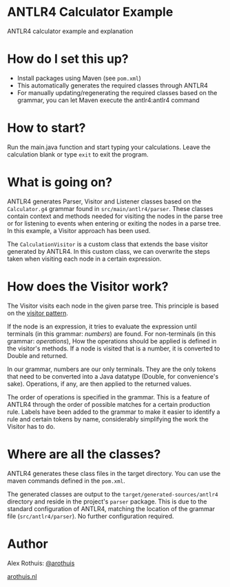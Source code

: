 # ANTLR4 Calculator Example
ANTLR4 calculator example and explanation

# How do I set this up?
* Install packages using Maven (see `pom.xml`)
* This automatically generates
 the required classes through ANTLR4
* For manually updating/regenerating the required classes
 based on the grammar, you can let Maven execute the
 antlr4:antlr4 command

# How to start?
Run the main.java function and start typing your calculations.
Leave the calculation blank or type `exit` to exit the program.

# What is going on?
ANTLR4 generates Parser, Visitor and Listener
classes based on the `Calculator.g4` grammar
found in `src/main/antlr4/parser`.
These classes contain context and methods needed
for visiting the nodes in the parse tree or
for listening to events when entering or exiting
the nodes in a parse tree.
In this example, a Visitor approach has been used.

The `CalculationVisitor` is a custom class that extends
the base visitor generated by ANTLR4. In this custom class,
we can overwrite the steps taken when visiting each node
in a certain expression.

# How does the Visitor work?
The Visitor visits each node in the given parse tree.
This principle is based on the
[visitor pattern](https://refactoring.guru/design-patterns/visitor).

If the node is an expression, it tries to evaluate the expression
until terminals (in this grammar: *numbers*) are found.
For non-terminals (in this grammar: *operations*),
How the operations should be applied
is defined in the visitor's methods. If a node is visited that is
a number, it is converted to Double and returned.

In our grammar, numbers are our only terminals. They are
the only tokens that need to be converted into a Java datatype
(Double, for convenience's sake). Operations, if any, are then applied
to the returned values.

The order of operations is specified in the grammar.
This is a feature of ANTLR4 through the order
of possible matches for a certain production rule.
Labels have been added to the grammar to make it easier
to identify a rule and certain tokens by name, considerably
simplifying the work the Visitor has to do.

# Where are all the classes?
ANTLR4 generates these class files
in the target directory. You can use the
maven commands defined in the `pom.xml`.

The generated classes are output to the `target/generated-sources/antlr4` directory
and reside in the project's `parser` package.
This is due to the standard configuration of ANTLR4,
matching the location of the grammar file (`src/antlr4/parser`).
No further configuration required.

# Author
Alex Rothuis: [@arothuis](https://twitter.com/arothuis)

[arothuis.nl](arothuis.nl)
